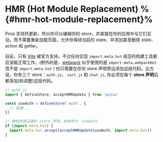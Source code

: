 # HMR (Hot Module Replacement) %{#hmr-hot-module-replacement}%

Pinia 支持热更新，所以你可以编辑你的 store，并直接在你的应用中与它们互动，而不需要重新加载页面，允许你保持当前的 state、并添加甚至删除 state、action 和 getter。

目前，只有 [Vite](https://cn.vitejs.dev/guide/api-hmr#hmr-api) 被官方支持，不过任何实现 `import.meta.hot` 规范的构建工具都应该能正常工作。(例外的是，[webpack](https://webpack.js.org/api/module-variables/#importmetawebpackhot) 似乎使用的是 `import.meta.webpackHot` 而不是 `import.meta.hot` )
你只需要在任何 store 声明旁边添加这段代码。比方说，你有三个 store：`auth.js`、 `cart.js` 和 `chat.js`, 你必须在每个 **store 声明**后都添加(和调整)这段代码。

```js
// auth.js
import { defineStore, acceptHMRUpdate } from 'pinia'

const useAuth = defineStore('auth', {
  // 配置...
})

// 确保传递正确的 store 声明，本例中为 `useAuth`
if (import.meta.hot) {
  import.meta.hot.accept(acceptHMRUpdate(useAuth, import.meta.hot))
}
```
